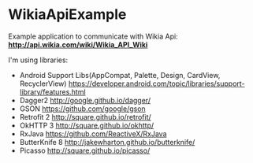 # WikiaApiExample
Example application to communicate with Wikia Api: <b>http://api.wikia.com/wiki/Wikia_API_Wiki</b>

I'm using libraries:
- Android Support Libs(AppCompat, Palette, Design, CardView, RecyclerView) https://developer.android.com/topic/libraries/support-library/features.html
- Dagger2 http://google.github.io/dagger/
- GSON https://github.com/google/gson
- Retrofit 2 http://square.github.io/retrofit/
- OkHTTP 3 http://square.github.io/okhttp/
- RxJava https://github.com/ReactiveX/RxJava
- ButterKnife 8 http://jakewharton.github.io/butterknife/
- Picasso http://square.github.io/picasso/


